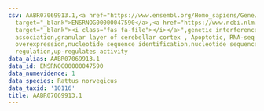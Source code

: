 ```yaml
---
csv: AABR07069913.1,<a href="https://www.ensembl.org/Homo_sapiens/Gene/Summary?db=core;g=ENSRNOG00000047590"
  target="_blank">ENSRNOG00000047590</a>,<a href="https://www.ncbi.nlm.nih.gov/pubmed/30467350"
  target="_blank"><i class="fas fa-file"></i></a>",genetic interference,functional
  association,granular layer of cerebellar cortex , Apoptotic, RNA-seq assay, hsf-1
  overexpression,nucleotide sequence identification,nucleotide sequence identification,transcriptional
  regulation,up-regulates activity
data_alias: AABR07069913.1
data_id: ENSRNOG00000047590
data_numevidence: 1
data_species: Rattus norvegicus
data_taxid: '10116'
title: AABR07069913.1
---
```

